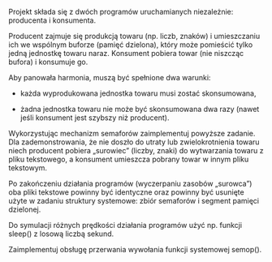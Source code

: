 Projekt składa się z dwóch programów uruchamianych niezależnie: producenta i konsumenta.

Producent zajmuje się produkcją towaru (np. liczb, znaków) i umieszczaniu ich we wspólnym buforze
(pamięć dzielona), który może pomieścić tylko jedną jednostkę towaru naraz. Konsument pobiera
towar (nie niszcząc bufora) i konsumuje go.

Aby panowała harmonia, muszą być spełnione dwa warunki:

 - każda wyprodukowana jednostka towaru musi zostać skonsumowana,
 
 - żadna jednostka towaru nie może być skonsumowana dwa razy (nawet jeśli konsument jest szybszy
niż producent).

Wykorzystując mechanizm semaforów zaimplementuj powyższe zadanie.
Dla zademonstrowania, że nie doszło do utraty lub zwielokrotnienia towaru niech producent pobiera „surowiec” (liczby, znaki) do
wytwarzania towaru z pliku tekstowego, a konsument umieszcza pobrany towar w innym pliku
tekstowym. 

Po zakończeniu działania programów (wyczerpaniu zasobów „surowca”) oba pliki
tekstowe powinny być identyczne oraz powinny być usunięte użyte w zadaniu struktury systemowe:
zbiór semaforów i segment pamięci dzielonej. 

Do symulacji różnych prędkości działania programów
użyć np. funkcji sleep() z losową liczbą sekund. 

Zaimplementuj obsługę przerwania wywołania funkcji
systemowej semop().
